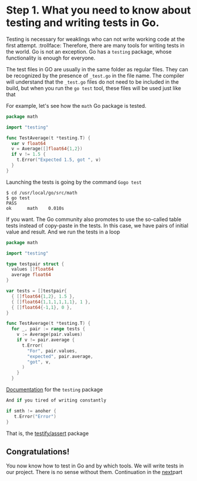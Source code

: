 # Step 1. What you need to know about testing and writing tests in Go.

Testing is necessary for weaklings who can not write working code at the first attempt. :trollface: Therefore, there are many tools for writing tests in the world. Go is not an exception. Go has a `testing` package, whose functionality is enough for everyone.

The test files in GO are usually in the same folder as regular files. They can be recognized by the presence of `_test.go` in the file name. The compiler will understand that the `_test.go` files do not need to be included in the build, but when you run the `go test` tool, these files will be used just like that

For example, let's see how the `math` Go package is tested.

```Go
package math

import "testing"

func TestAverage(t *testing.T) {
  var v float64
  v = Average([]float64{1,2})
  if v != 1.5 {
    t.Error("Expected 1.5, got ", v)
  }
}
```

Launching the tests is going by the command `Gogo test`

```
$ cd /usr/local/go/src/math
$ go test
PASS
ok  	math	0.010s
```

If you want.  The Go community also promotes to use the so-called table tests instead of copy-paste in the tests. In this case, we have pairs of initial value and result. And we run the tests in a loop

```Go
package math

import "testing"

type testpair struct {
  values []float64
  average float64
}

var tests = []testpair{
  { []float64{1,2}, 1.5 },
  { []float64{1,1,1,1,1,1}, 1 },
  { []float64{-1,1}, 0 },
}

func TestAverage(t *testing.T) {
  for _, pair := range tests {
    v := Average(pair.values)
    if v != pair.average {
      t.Error(
        "For", pair.values,
        "expected", pair.average,
        "got", v,
      )
    }
  }
```
[Documentation](http://godoc.org/testing) for the `testing` package
```Go
And if you tired of writing constantly

if smth != anoher {
   t.Error("Error")
}
```

That is, the [testify/assert](https://godoc.org/github.com/stretchr/testify/assert)
 package

## Congratulations!
You now know how to test in Go and by which tools. We will write tests in our project. There is no sense without them. Continuation in the [next](../step02/README.md)part

